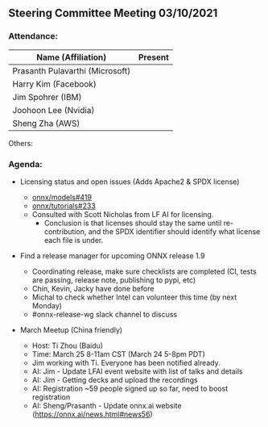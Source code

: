 ## Steering Committee Meeting 03/10/2021

### Attendance:

| Name (Affiliation)              | Present  |
| ------------------------------- | -------- |
| Prasanth Pulavarthi (Microsoft) |          |
| Harry Kim (Facebook)            |          |
| Jim Spohrer (IBM)               |          |
| Joohoon Lee (Nvidia)            |          |
| Sheng Zha (AWS)                 |          |

Others:

### Agenda:

* Licensing status and open issues (Adds Apache2 & SPDX license)
    * [onnx/models#419](https://github.com/onnx/models/pull/419)
    * [onnx/tutorials#233](https://github.com/onnx/tutorials/pull/233)
    * Consulted with Scott Nicholas from LF AI for licensing.
        * Conclusion is that licenses should stay the same until re-contribution, and the SPDX identifier should identify what license each file is under.

* Find a release manager for upcoming ONNX release 1.9
    * Coordinating release, make sure checklists are completed (CI, tests are passing, release note, publishing to pypi, etc)
    * Chin, Kevin, Jacky have done before
    * Michal to check whether Intel can volunteer this time (by next Monday)
    * #onnx-release-wg slack channel to discuss

* March Meetup (China friendly)
    * Host: Ti Zhou (Baidu)
    * Time: March 25 8-11am CST (March 24 5-8pm PDT)
    * Jim working with Ti. Everyone has been notified already.
    * AI: Jim - Update LFAI event website with list of talks and details
    * AI: Jim - Getting decks and upload the recordings
    * AI: Registration ~59 people signed up so far, need to boost registration
    * AI: Sheng/Prasanth - Update onnx.ai website (https://onnx.ai/news.html#news56)
